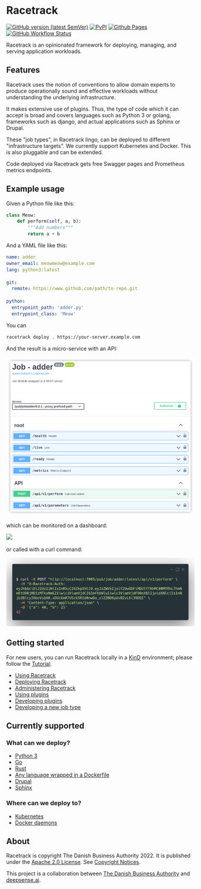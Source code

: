 # Racetrack

[![GitHub version (latest SemVer)](https://img.shields.io/github/v/tag/TheRacetrack/racetrack?label=github&sort=semver)](https://github.com/TheRacetrack/racetrack)
[![PyPI](https://img.shields.io/pypi/v/racetrack-client)](https://pypi.org/project/racetrack-client/)
[![Github Pages](https://img.shields.io/badge/docs-github.io-blue)](https://theracetrack.github.io/racetrack)
[![GitHub Workflow Status](https://img.shields.io/github/workflow/status/TheRacetrack/racetrack/test?label=tests)](https://github.com/TheRacetrack/racetrack/actions?query=workflow%3Atest)

Racetrack is an opinionated framework for deploying, managing, and serving
application workloads.

## Features

Racetrack uses the notion of conventions to allow domain experts to produce
operationally sound and effective workloads without understanding the underlying
infrastructure.

It makes extensive use of plugins. Thus, the type of code which it can accept is
broad and covers languages such as Python 3 or golang, frameworks such as
django, and actual applications such as Sphinx or Drupal.

These "job types", in Racetrack lingo, can be deployed to different
"infrastructure targets". We currently support Kubernetes and Docker. This is
also pluggable and can be extended.

Code deployed via Racetrack gets free Swagger pages and Prometheus metrics endpoints.

## Example usage

Given a Python file like this:

```python
class Meow:
    def perform(self, a, b):
        """Add numbers"""
        return a + b
```

And a YAML file like this:

```yaml
name: adder
owner_email: meowmeow@example.com
lang: python3:latest

git:
  remote: https://www.github.com/path/to-repo.git

python:
  entrypoint_path: 'adder.py'
  entrypoint_class: 'Meow'
```

You can

```bash
racetrack deploy . https://your-server.example.com
```

And the result is a micro-service with an API:

![](docs/assets/swaggerino.png)

which can be monitored on a dashboard:

![](docs/assets/dashboard-meowmeow.jpg)

or called with a curl command:

![](docs/assets/example-curl-call.png)

## Getting started

For new users, you can run Racetrack locally in a [KinD](https://kind.sigs.k8s.io/) environment;
please follow the [Tutorial](docs/user.md#tutorial).

* [Using Racetrack](docs/user.md)
* [Deploying Racetrack](docs/development/develop.md)
* [Administering Racetrack](docs/admin.md)
* [Using plugins](docs/development/using-plugins.md)
* [Developing plugins](docs/development/developing-plugins.md)
* [Developing a new job type](docs/development/plugins-job-types.md)


## Currently supported

### What can we deploy?

* [Python 3](https://github.com/TheRacetrack/plugin-python-job-type)
* [Go](https://github.com/TheRacetrack/plugin-go-job-type)
* [Rust](https://github.com/TheRacetrack/plugin-rust-job-type)
* [Any language wrapped in a Dockerfile](https://github.com/TheRacetrack/plugin-docker-http-job-type)
* [Drupal](https://github.com/TheRacetrack/plugin-docker-proxy-job-type/tree/master/sample-drupal)
* [Sphinx](https://github.com/TheRacetrack/plugin-docker-proxy-job-type/tree/master/sample-sphinx)

### Where can we deploy to?

* [Kubernetes](https://github.com/TheRacetrack/racetrack/tree/master/lifecycle/lifecycle/deployer/kubernetes)
* [Docker daemons](https://github.com/TheRacetrack/plugin-docker-daemon-deployer)

## About

Racetrack is copyright The Danish Business Authority 2022.
It is published under the [Apache 2.0 License](./LICENSE).
See [Copyright Notices](./docs/license/copyright-notices.md).

This project is a collaboration between [The Danish Business Authority](https://www.erhvervsstyrelsen.dk) and [deepsense.ai](https://deepsense.ai).
